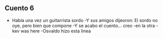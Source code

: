 ## Cuento 6
- Había una vez un guitarrista sordo
-Y sus amigos dijeoron: El sordo no oye, pero bien que compone
-Y se acabo el cuento... creo
-en la otra
-kev was here 
-Osvaldo hizo esta linea
